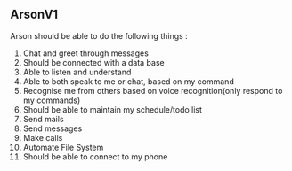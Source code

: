 ## ArsonV1
Arson should be able to do the following things :
1. Chat and greet through messages
2. Should be connected with a data base
3. Able to listen and understand
4. Able to both speak to me or chat, based on my command
5. Recognise me from others based on voice recognition(only respond to my commands)
6. Should be able to maintain my schedule/todo list
7. Send mails
8. Send messages
9. Make calls
10. Automate File System
11. Should be able to connect to my phone

